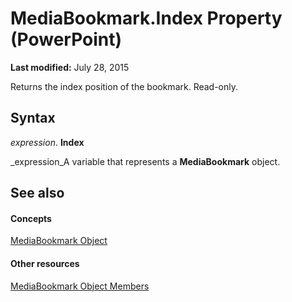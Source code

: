 
# MediaBookmark.Index Property (PowerPoint)

 **Last modified:** July 28, 2015

Returns the index position of the bookmark. Read-only.

## Syntax

 _expression_. **Index**

 _expression_A variable that represents a  **MediaBookmark** object.


## See also


#### Concepts


 [MediaBookmark Object](8340edc3-e9e8-3f65-a1ca-88ff83006a22.md)
#### Other resources


 [MediaBookmark Object Members](64d172af-b814-630a-4443-38f4ccd1532a.md)

